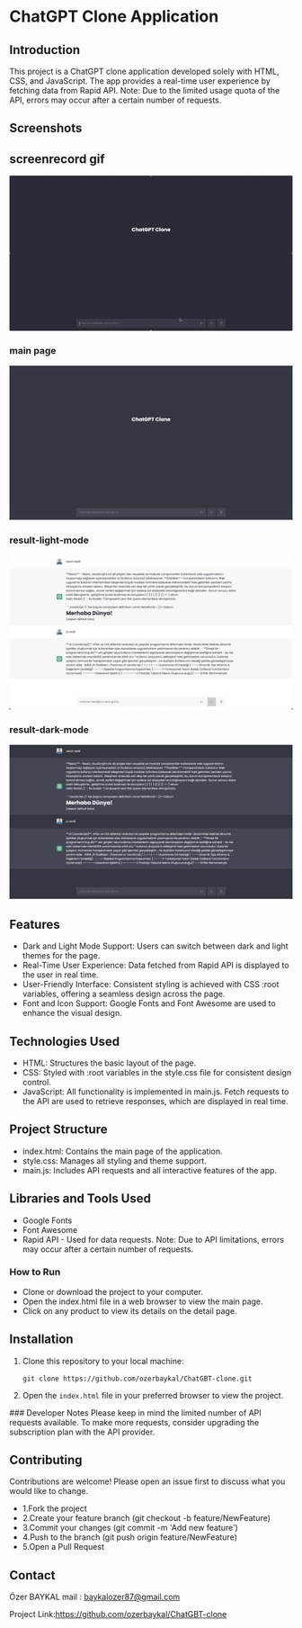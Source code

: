 # ChatGPT Clone Application

## Introduction

This project is a ChatGPT clone application developed solely with HTML, CSS, and JavaScript. The app provides a real-time user experience by fetching data from Rapid API. Note: Due to the limited usage quota of the API, errors may occur after a certain number of requests.

## Screenshots

## screenrecord gif

![](./images/record.gif)

### main page

![](./images/mainpage.png)

### result-light-mode

![](./images/result-light-mode.png)

### result-dark-mode

![](./images/result-dark-mode.png)

## Features

- Dark and Light Mode Support: Users can switch between dark and light themes for the page.
- Real-Time User Experience: Data fetched from Rapid API is displayed to the user in real time.
- User-Friendly Interface: Consistent styling is achieved with CSS :root variables, offering a seamless design across the page.
- Font and Icon Support: Google Fonts and Font Awesome are used to enhance the visual design.

## Technologies Used

- HTML: Structures the basic layout of the page.
- CSS: Styled with :root variables in the style.css file for consistent design control.
- JavaScript: All functionality is implemented in main.js. Fetch requests to the API are used to retrieve responses, which are displayed in real time.

## Project Structure

- index.html: Contains the main page of the application.
- style.css: Manages all styling and theme support.
- main.js: Includes API requests and all interactive features of the app.

## Libraries and Tools Used

- Google Fonts
- Font Awesome
- Rapid API - Used for data requests. Note: Due to API limitations, errors may occur after a certain number of requests.

### How to Run

- Clone or download the project to your computer.
- Open the index.html file in a web browser to view the main page.
- Click on any product to view its details on the detail page.

## Installation

1. Clone this repository to your local machine:
   ```
   git clone https://github.com/ozerbaykal/ChatGBT-clone.git
   ```
2. Open the `index.html` file in your preferred browser to view the project.

### Developer Notes
Please keep in mind the limited number of API requests available. To make more requests, consider upgrading the subscription plan with the API provider.

<h2>Contributing</h2>

Contributions are welcome! Please open an issue first to discuss what you would like to change.

- 1.Fork the project
- 2.Create your feature branch (git checkout -b feature/NewFeature)
- 3.Commit your changes (git commit -m 'Add new feature')
- 4.Push to the branch (git push origin feature/NewFeature)
- 5.Open a Pull Request

<h2>Contact</h2>

Özer BAYKAL mail : baykalozer87@gmail.com

Project Link:https://github.com/ozerbaykal/ChatGBT-clone
